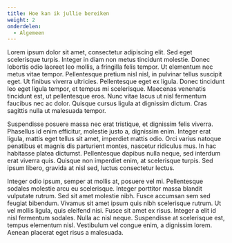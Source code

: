 ```yaml
---
title: Hoe kan ik jullie bereiken
weight: 2
onderdelen:
  - Algemeen
---
```


Lorem ipsum dolor sit amet, consectetur adipiscing elit. Sed eget scelerisque turpis. Integer in diam non metus tincidunt molestie. Donec lobortis odio laoreet leo mollis, a fringilla felis tempor. Ut elementum nec metus vitae tempor. Pellentesque pretium nisl nisl, in pulvinar tellus suscipit eget. Ut finibus viverra ultricies. Pellentesque eget ex ligula. Donec tincidunt leo eget ligula tempor, et tempus mi scelerisque. Maecenas venenatis tincidunt est, ut pellentesque eros. Nunc vitae lacus ut nisl fermentum faucibus nec ac dolor. Quisque cursus ligula at dignissim dictum. Cras sagittis nulla ut malesuada tempor.

Suspendisse posuere massa nec erat tristique, et dignissim felis viverra. Phasellus id enim efficitur, molestie justo a, dignissim enim. Integer erat ligula, mattis eget tellus sit amet, imperdiet mattis odio. Orci varius natoque penatibus et magnis dis parturient montes, nascetur ridiculus mus. In hac habitasse platea dictumst. Pellentesque dapibus nulla neque, sed interdum erat viverra quis. Quisque non imperdiet enim, at scelerisque turpis. Sed ipsum libero, gravida at nisl sed, luctus consectetur lectus.

Integer odio ipsum, semper at mollis at, posuere vel mi. Pellentesque sodales molestie arcu eu scelerisque. Integer porttitor massa blandit vulputate rutrum. Sed sit amet molestie nibh. Fusce accumsan sem sed feugiat bibendum. Vivamus sit amet ipsum quis nibh scelerisque rutrum. Ut vel mollis ligula, quis eleifend nisi. Fusce sit amet ex risus. Integer a elit id nisl fermentum sodales. Nulla ac nisl neque. Suspendisse at scelerisque est, tempus elementum nisl. Vestibulum vel congue enim, a dignissim lorem. Aenean placerat eget risus a malesuada.
